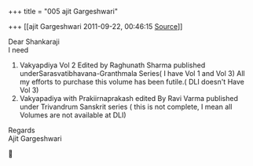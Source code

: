 +++
title = "005 ajit Gargeshwari"

+++
[[ajit Gargeshwari	2011-09-22, 00:46:15 [Source](https://groups.google.com/g/samskrita/c/GMcZyqF8pMk)]]



Dear Shankaraji  
I need  

1.  Vakyapdiya Vol 2 Edited by Raghunath Sharma published
    underSarasvatibhavana-Granthmala Series( I have Vol 1 and Vol 3)
    All my efforts to purchase this volume has been futile.( DLI doesn't
    Have Vol 3)  
2.  Vakyapadiya with Prakiirnaprakash edited By Ravi Varma published
    under Trivandrum Sanskrit series ( this is not complete, I mean all
    Volumes are not available at DLI)

Regards  
Ajit Gargeshwari



